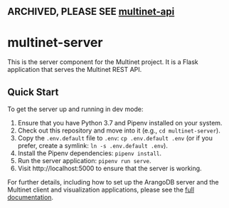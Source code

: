 
## ARCHIVED, PLEASE SEE [multinet-api](https://github.com/multinet-app/multinet-api)

# multinet-server

This is the server component for the Multinet project. It is a Flask application
that serves the Multinet REST API.

## Quick Start

To get the server up and running in dev mode:

1. Ensure that you have Python 3.7 and Pipenv installed on your system.
2. Check out this repository and move into it (e.g., `cd multinet-server`).
3. Copy the `.env.default` file to `.env`: `cp .env.default .env` (or if you
   prefer, create a symlink: `ln -s .env.default .env`).
4. Install the Pipenv dependencies: `pipenv install`.
5. Run the server application: `pipenv run serve`.
6. Visit http://localhost:5000 to ensure that the server is working.

For further details, including how to set up the ArangoDB server and the
Multinet client and visualization applications, please see the [full
documentation](https://multinet-app.readthedocs.io).
